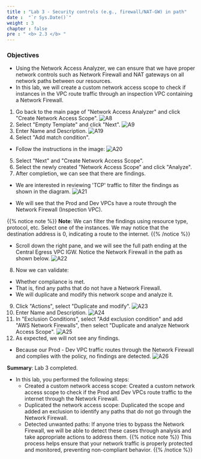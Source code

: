 ```yaml
---
title : "Lab 3 - Security controls (e.g., firewall/NAT-GW) in path"
date :  "`r Sys.Date()`" 
weight : 3
chapter : false
pre : " <b> 2.3 </b> "
---
```

### Objectives
- Using the Network Access Analyzer, we can ensure that we have proper network controls such as Network Firewall and NAT gateways on all network paths between our resources.
- In this lab, we will create a custom network access scope to check if instances in the VPC route traffic through an inspection VPC containing a Network Firewall.

1. Go back to the main page of "Network Access Analyzer" and click "Create Network Access Scope".
![A8](/images/1/A8.png)
2. Select "Empty Template" and click "Next".
![A9](/images/1/A9.png)
3. Enter Name and Description.
![A19](/images/1/A19.png)
4. Select "Add match condition".
- Follow the instructions in the image:
![A20](/images/1/A20.png)
5. Select "Next" and "Create Network Access Scope".
6. Select the newly created "Network Access Scope" and click "Analyze".
7. After completion, we can see that there are findings.
- We are interested in reviewing 'TCP' traffic to filter the findings as shown in the diagram.
![A21](/images/1/A21.png)

- We will see that the Prod and Dev VPCs have a route through the Network Firewall (Inspection VPC).

{{% notice note %}}
**Note**: We can filter the findings using resource type, protocol, etc. Select one of the instances. We may notice that the destination address is 0, indicating a route to the internet.
{{% /notice %}}
- Scroll down the right pane, and we will see the full path ending at the Central Egress VPC IGW. Notice the Network Firewall in the path as shown below.
![A22](/images/1/A22.png)

8. Now we can validate:
- Whether compliance is met.
- That is, find any paths that do not have a Network Firewall.
- We will duplicate and modify this network scope and analyze it.
9. Click "Actions", select "Duplicate and modify".
![A23](/images/1/A23.png)
10. Enter Name and Description.
![A24](/images/1/A24.png)
11. In "Exclusion Conditions", select "Add exclusion condition" and add "AWS Network Firewalls", then select "Duplicate and analyze Network Access Scope".
![A25](/images/1/A25.png)
12. As expected, we will not see any findings.
- Because our Prod - Dev VPC traffic routes through the Network Firewall and complies with the policy, no findings are detected.
![A26](/images/1/A26.png)

**Summary**: Lab 3 completed.
- In this lab, you performed the following steps:
  - Created a custom network access scope: Created a custom network access scope to check if the Prod and Dev VPCs route traffic to the internet through the Network Firewall.
  - Duplicated the network access scope: Duplicated the scope and added an exclusion to identify any paths that do not go through the Network Firewall.
  - Detected unwanted paths: If anyone tries to bypass the Network Firewall, we will be able to detect these cases through analysis and take appropriate actions to address them.
{{% notice note %}}
This process helps ensure that your network traffic is properly protected and monitored, preventing non-compliant behavior.
{{% /notice %}}